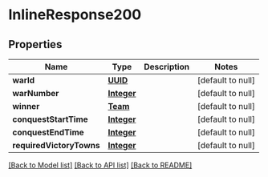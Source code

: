 # InlineResponse200
## Properties

Name | Type | Description | Notes
------------ | ------------- | ------------- | -------------
**warId** | [**UUID**](UUID.md) |  | [default to null]
**warNumber** | [**Integer**](integer.md) |  | [default to null]
**winner** | [**Team**](Team.md) |  | [default to null]
**conquestStartTime** | [**Integer**](integer.md) |  | [default to null]
**conquestEndTime** | [**Integer**](integer.md) |  | [default to null]
**requiredVictoryTowns** | [**Integer**](integer.md) |  | [default to null]

[[Back to Model list]](../README.md#documentation-for-models) [[Back to API list]](../README.md#documentation-for-api-endpoints) [[Back to README]](../README.md)

